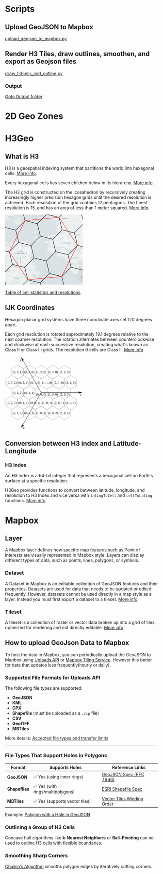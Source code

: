 # Scripts

## Upload GeoJSON to Mapbox

[upload_geojson_to_mapbox.py](src/upload_geojson_to_mapbox.py)

## Render H3 Tiles, draw outlines, smoothen, and export as Geojson files

[draw_h3cells_and_outline.py](src/draw_h3cells_and_outline.py)

### Output
[Goto Output folder](output)


# 2D Geo Zones

# H3Geo

## What is H3

H3 is a geospatial indexing system that partitions the world into hexagonal cells. [More info](https://h3geo.org/docs/).

Every hexagonal cells has seven children below in its hierarchy. [More info](https://h3geo.org/docs/highlights/indexing).

The H3 grid is constructed on the icosahedron by recursively creating increasingly higher precision hexagon grids until the desired resolution is achieved. Each resolution of the grid contains 12 pentagons. The finest resolution is 15, and has an area of less than 1 meter squared. [More info](https://h3geo.org/docs/core-library/overview/).

<img src="images/image.png" alt="Alt text" width="256">

[Table of cell statistics and resolutions](https://h3geo.org/docs/core-library/restable/).

## IJK Coordinates

Hexagon planar grid systems have three coordinate axes set 120 degrees apart. 

Each grid resolution is rotated approximately 19.1 degrees relative to the next coarser resolution. The rotation alternates between counterclockwise and clockwise at each successive resolution, creating what's known as Class II or Class III grids. The resolution 0 cells are Class II. [More info](https://h3geo.org/docs/core-library/coordsystems).

<img src="images/image2.png" alt="Alt text" width="256">

## Conversion between H3 index and Latitude-Longitude

### H3 Index

An H3 Index is a 64-bit integer that represents a hexagonal cell on Earth's surface at a specific resolution.

H3Geo provides functions to convert between latitude, longitude, and resolution to H3 Index and vice versa with `latLngToCell` and `cellToLatLng` functions. [More info](https://h3geo.org/docs/api/indexing)

# Mapbox

## Layer

A Mapbox layer defines how specific map features such as Point of interests are visually represented in Mapbox style. Layers can display different types of data, such as points, lines, polygons, or symbols.

### Dataset

A Dataset in Mapbox is an editable collection of GeoJSON features and their properties. Datasets are used for data that needs to be updated or edited frequently. However, datasets cannot be used directly in a map style as a layer. Instead you must first export a dataset to a tileset. [More info](https://docs.mapbox.com/studio-manual/reference/datasets/)

### Tileset

A tileset is a collection of  raster or vector data broken up into a grid of tiles, optimized for rendering and not directly editable. [More info](https://docs.mapbox.com/studio-manual/reference/tilesets/)

## How to upload GeoJson Data to Mapbox

To host the data in Mapbox, you can periodically upload the GeoJSON to Mapbox using [Uploads API](https://docs.mapbox.com/help/glossary/uploads-api/) or [Mapbox Tiling Service](https://docs.mapbox.com/mapbox-tiling-service/vector/#create-a-new-tileset-that-uses-incremental-updates). However this better for data that updates less frequently(hourly or daily).

### Supported File Formats for Uploads API

The following file types are supported:

* **GeoJSON**
* **KML**
* **GPX**
* **Shapefile** (must be uploaded as a `.zip` file)
* **CSV**
* **GeoTIFF**
* **MBTiles**

More details: [Accepted file types and transfer limits](https://docs.mapbox.com/studio-manual/guides/geospatial-data/#accepting-file-types-and-transfer-limits)

---

### File Types That Support Holes in Polygons

| Format         | Supports Holes                   | Reference Links                                                                                                  |
| -------------- | -------------------------------- | ---------------------------------------------------------------------------------------------------------------- |
| **GeoJSON**    | ✅ Yes (using inner rings)        | [GeoJSON Spec (RFC 7946)](https://datatracker.ietf.org/doc/html/rfc7946#section-3.1.6)                           |
| **Shapefiles** | ✅ Yes (with rings/multipolygons) | [ESRI Shapefile Spec](https://www.esri.com/library/whitepapers/pdfs/shapefile.pdf)                               |
| **MBTiles**    | ✅ Yes (supports vector tiles)    | [Vector Tiles Winding Order](https://docs.mapbox.com/data/tilesets/guides/vector-tiles-standards/#winding-order) |

Example: [Polygon with a Hole in GeoJSON](https://gist.github.com/andrewharvey/978590af4d5ebb1d0ed122da6ce7ebea#file-polygon-with-a-hole-geojson)


### Outlining a Group of H3 Cells

Concave hull algorithms like **k-Nearest Neighbors** or **Ball-Pivoting** can be used to outline H3 cells with flexible boundaries.

### Smoothing Sharp Corners

[Chaikin’s Algorithm](https://observablehq.com/@pamacha/chaikins-algorithm) smooths polygon edges by iteratively cutting corners.